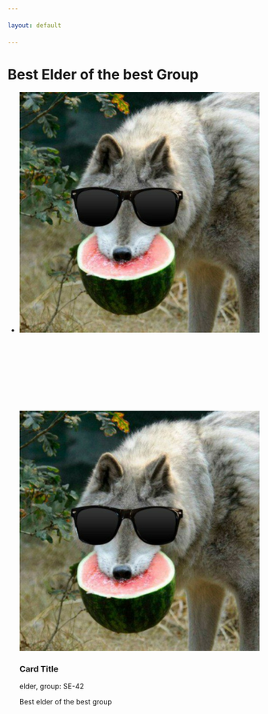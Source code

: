 ```yaml
---

layout: default

---
```


<html>
  <h1>Best Elder of the best Group</h1>
  
 <div class ="content">
    <ul class="cards">
        <li>
<a class="card" style="width: fit-content; ">
    <img src="assets/images/VovKiKavyN.jpg" class="card_image" alt="" />
    <div class="card__overlay">
      <div class="card__header">
        <svg class="card__arc" xmlns="http://www.w3.org/2000/svg"><path /></svg>                     
        <img class="card__thumb" src="assets/images/VovKiKavyN.jpg" alt="" />
        <div class="card__header-text">
          <h3 class="card__title">Card Title</h3>            
          <span class="card__status">elder, group: SE-42</span>
        </div>
      </div>
      <p class="card__description"> Best elder of the best group</p>
    </div>
  </a>  
  </li>
  </ul>
  </div>
  
  </html>

